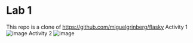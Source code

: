 # Lab 1
This repo is a clone of https://github.com/miguelgrinberg/flasky
Activity 1
![image](https://github.com/avaj4/ECE444-F2023-Lab1/assets/53788244/06d297c4-d884-4a41-a79e-562b90cf78a5)
Activity 2
![image](https://github.com/avaj4/ECE444-F2023-Lab1/assets/53788244/7497f6a0-f85f-4507-b5b9-6d0a0a73de2b)
